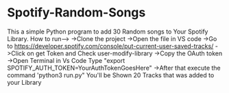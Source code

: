 # Spotify-Random-Songs
This a simple Python program to add 30 Random songs to Your Spotify Library.
How to run-->
->Clone the project 
->Open the file in VS code 
->Go to https://developer.spotify.com/console/put-current-user-saved-tracks/
->Click on get Token and Check user-modify-library
->Copy the OAuth token
->Open Terminal in Vs Code Type "export SPOTIFY_AUTH_TOKEN=YourAuthTokenGoesHere"
->After that execute the command 'python3 run.py"
You'll be Shown 20 Tracks that was added to your Library
